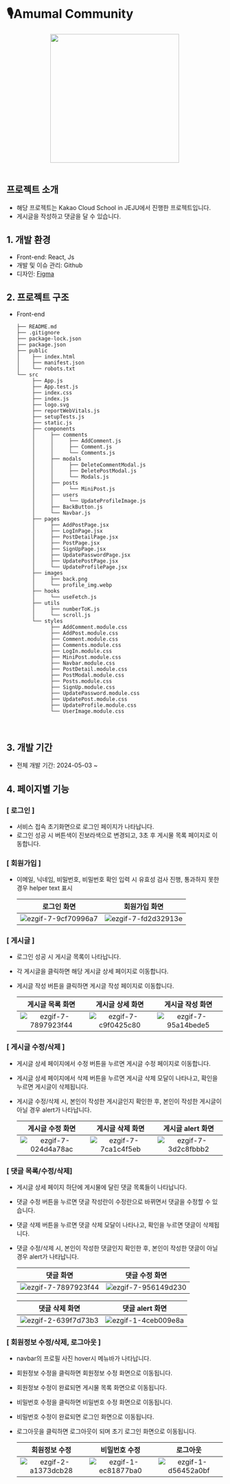 # 🎙️Amumal Community

<div align="center">
  <img src="https://github.com/100-hours-a-week/5-erica-express-all/assets/81230764/d6a99652-7099-4ed4-bfba-974b762875b2" style="width: 300px; margin:auto;"/>
</div>
<br/>

## 프로젝트 소개

- 해당 프로젝트는 Kakao Cloud School in JEJU에서 진행한 프로젝트입니다.
- 게시글을 작성하고 댓글을 달 수 있습니다.
  <br/>

## 1. 개발 환경

- Front-end: React, Js
- 개발 및 이슈 관리: Github
- 디자인: [Figma](https://www.figma.com/file/uzVLRNRe4ocdIjr7xegIuf/%EA%B5%90%EC%9E%AC%EC%9A%A9-%EC%BB%A4%EB%AE%A4%EB%8B%88%ED%8B%B0-%EC%9B%B9?type=design&node-id=670-761&mode=design&t=SrSse8WnMccf06Nw-0)
  <br/>

## 2. 프로젝트 구조

- Front-end
  ```
  ├── README.md
  ├── .gitignore
  ├── package-lock.json
  ├── package.json
  ├── public
  │    ├── index.html
  │    ├── manifest.json
  │    └── robots.txt
  └── src
       ├── App.js
       ├── App.test.js
       ├── index.css
       ├── index.js
       ├── logo.svg
       ├── reportWebVitals.js
       ├── setupTests.js
       ├── static.js
       ├── components
       │     ├── comments
       │     │     ├── AddComment.js
       │     │     ├── Comment.js
       │     │     └── Comments.js
       │     ├── modals
       │     │     ├── DeleteCommentModal.js
       │     │     ├── DeletePostModal.js
       │     │     └── Modals.js
       │     ├── posts
       │     │     └── MiniPost.js
       │     ├── users
       │     │     └── UpdateProfileImage.js
       │     ├── BackButton.js
       │     └── Navbar.js
       ├── pages
       │     ├── AddPostPage.jsx
       │     ├── LogInPage.jsx
       │     ├── PostDetailPage.jsx
       │     ├── PostPage.jsx
       │     ├── SignUpPage.jsx
       │     ├── UpdatePasswordPage.jsx
       │     ├── UpdatePostPage.jsx
       │     └── UpdateProfilePage.jsx
       ├── images
       │     ├── back.png
       │     └── profile_img.webp
       ├── hooks
       │     └── useFetch.js
       ├── utils
       │     ├── numberToK.js
       │     └── scroll.js
       └── styles
             ├── AddComment.module.css
             ├── AddPost.module.css
             ├── Comment.module.css
             ├── Comments.module.css
             ├── LogIn.module.css
             ├── MiniPost.module.css
             ├── Navbar.module.css
             ├── PostDetail.module.css
             ├── PostModal.module.css
             ├── Posts.module.css
             ├── SignUp.module.css
             ├── UpdatePassword.module.css
             ├── UpdatePost.module.css
             ├── UpdateProfile.module.css
             └── UserImage.module.css
  ```
  <br/>

## 3. 개발 기간

- 전체 개발 기간: 2024-05-03 ~
  <br/>

## 4. 페이지별 기능

### [ 로그인 ]

- 서비스 접속 초기화면으로 로그인 페이지가 나타납니다.
- 로그인 성공 시 버튼색이 진보라색으로 변경되고, 3초 후 게시물 목록 페이지로 이동합니다.

### [ 회원가입 ]

- 이메일, 닉네임, 비밀번호, 비밀번호 확인 입력 시 유효성 검사 진행, 통과하지 못한 경우 helper text 표시

  |                                                             로그인 화면                                                             |                                                            회원가입 화면                                                            |
  | :---------------------------------------------------------------------------------------------------------------------------------: | :---------------------------------------------------------------------------------------------------------------------------------: |
  |![ezgif-7-9cf70996a7](https://github.com/100-hours-a-week/5-erica-express-all/assets/81230764/5cffbb87-102c-42f9-9086-e33cd5494af5) | ![ezgif-7-fd2d32913e](https://github.com/100-hours-a-week/5-erica-express-all/assets/81230764/76367ca3-b0ed-4c5c-8cb7-dde981e17f90) |

### [ 게시글 ]

- 로그인 성공 시 게시글 목록이 나타납니다.
- 각 게시글을 클릭하면 해당 게시글 상세 페이지로 이동합니다.
- 게시글 작성 버튼을 클릭하면 게시글 작성 페이지로 이동합니다.

  |                                                          게시글 목록 화면                                                           |                                                          게시글 상세 화면                                                           |                                                          게시글 작성 화면                                                           |
  | :---------------------------------------------------------------------------------------------------------------------------------: | :---------------------------------------------------------------------------------------------------------------------------------: | :---------------------------------------------------------------------------------------------------------------------------------: |
  | ![ezgif-7-7897923f44](https://github.com/100-hours-a-week/5-erica-express-all/assets/81230764/db02d6d2-4be3-4075-a61c-54f175096103) | ![ezgif-7-c9f0425c80](https://github.com/100-hours-a-week/5-erica-express-all/assets/81230764/cf3e5f43-09b3-45f2-bec1-6b999de6b568) | ![ezgif-7-95a14bede5](https://github.com/100-hours-a-week/5-erica-express-all/assets/81230764/89cc7736-f53e-436f-bc93-2ee2d85a8263) |

### [ 게시글 수정/삭제 ]

- 게시글 상세 페이지에서 수정 버튼을 누르면 게시글 수정 페이지로 이동합니다.
- 게시글 상세 페이지에서 삭제 버튼을 누르면 게시글 삭제 모달이 나타나고, 확인을 누르면 게시글이 삭제됩니다.
- 게시글 수정/삭제 시, 본인이 작성한 게시글인지 확인한 후, 본인이 작성한 게시글이 아닐 경우 alert가 나타납니다.

  |                                                          게시글 수정 화면                                                           |                                                          게시글 삭제 화면                                                           |                                                          게시글 alert 화면                                                          |
  | :---------------------------------------------------------------------------------------------------------------------------------: | :---------------------------------------------------------------------------------------------------------------------------------: | :---------------------------------------------------------------------------------------------------------------------------------: |
  | ![ezgif-7-024d4a78ac](https://github.com/100-hours-a-week/5-erica-express-all/assets/81230764/affa0d60-746e-4422-bb8c-c4f0308d4e88) | ![ezgif-7-7ca1c4f5eb](https://github.com/100-hours-a-week/5-erica-express-all/assets/81230764/1a8461de-20e6-4d06-b35d-acbf51e2cb1a) | ![ezgif-7-3d2c8fbbb2](https://github.com/100-hours-a-week/5-erica-express-all/assets/81230764/674f1285-a095-4888-a4c3-cdcd67b1bd8e) |

### [ 댓글 목록/수정/삭제]

- 게시글 상세 페이지 하단에 게시물에 달린 댓글 목록들이 나타납니다.
- 댓글 수정 버튼을 누르면 댓글 작성란이 수정란으로 바뀌면서 댓글을 수정할 수 있습니다.
- 댓글 삭제 버튼을 누르면 댓글 삭제 모달이 나타나고, 확인을 누르면 댓글이 삭제됩니다.
- 댓글 수정/삭제 시, 본인이 작성한 댓글인지 확인한 후, 본인이 작성한 댓글이 아닐 경우 alert가 나타납니다.

  |                                                              댓글 화면                                                              |                                                           댓글 수정 화면                                                            |
  | :---------------------------------------------------------------------------------------------------------------------------------: | :---------------------------------------------------------------------------------------------------------------------------------: |
  | ![ezgif-7-7897923f44](https://github.com/100-hours-a-week/5-erica-express-all/assets/81230764/4032e40e-8978-4b06-a8ef-334a0fbd4072) | ![ezgif-7-956149d230](https://github.com/100-hours-a-week/5-erica-express-all/assets/81230764/234c92ec-7496-4146-8547-2f81158f035e) |

  |                                                           댓글 삭제 화면                                                            |                                                           댓글 alert 화면                                                           |
  | :---------------------------------------------------------------------------------------------------------------------------------: | :---------------------------------------------------------------------------------------------------------------------------------: |
  | ![ezgif-2-639f7d73b3](https://github.com/100-hours-a-week/5-erica-express-all/assets/81230764/0e4689a0-bf6f-4135-b80d-c9d74602a10b) | ![ezgif-1-4ceb009e8a](https://github.com/100-hours-a-week/5-erica-express-all/assets/81230764/69a7ca44-36ed-4c9d-bda9-50fcc4477bec) |

### [ 회원정보 수정/삭제, 로그아웃 ]

- navbar의 프로필 사진 hover시 메뉴바가 나타납니다.
- 회원정보 수정을 클릭하면 회원정보 수정 화면으로 이동됩니다.
- 회원정보 수정이 완료되면 게시물 목록 화면으로 이동됩니다.
- 비밀번호 수정을 클릭하면 비밀번호 수정 화면으로 이동됩니다.
- 비밀번호 수정이 완료되면 로그인 화면으로 이동됩니다.
- 로그아웃을 클릭하면 로그아웃이 되며 초기 로그인 화면으로 이동됩니다.

  |                                                            회원정보 수정                                                            |                                                            비밀번호 수정                                                            |                                                              로그아웃                                                               |
  | :---------------------------------------------------------------------------------------------------------------------------------: | :---------------------------------------------------------------------------------------------------------------------------------: | :---------------------------------------------------------------------------------------------------------------------------------: |
  | ![ezgif-2-a1373dcb28](https://github.com/100-hours-a-week/5-erica-react-fe/assets/81230764/5111ff19-4eae-4cec-b18a-72964997d7fc)| ![ezgif-1-ec81877ba0](https://github.com/100-hours-a-week/5-erica-express-all/assets/81230764/689893ec-6bf7-4191-aa81-450e792962db) | ![ezgif-1-d56452a0bf](https://github.com/100-hours-a-week/5-erica-express-all/assets/81230764/e6910ec7-4d85-4355-b58b-56256e0d7c72) |
